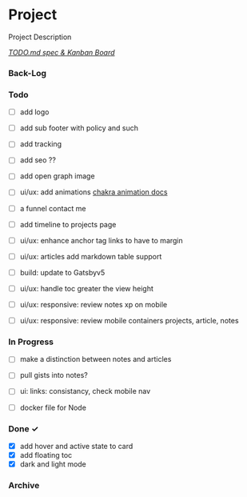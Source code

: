 # Project

Project Description

<em>[TODO.md spec & Kanban Board](https://bit.ly/3fCwKfM)</em>

### Back-Log

### Todo



- [ ] add logo
- [ ] add sub footer with policy and such
- [ ] add tracking
- [ ] add seo ??
- [ ] add open graph image
- [ ] ui/ux: add animations [chakra animation docs](https://chakra-ui.com/docs/components/transitions/props#scalefade-props)
- [ ] a funnel contact me
- [ ] add timeline to projects page
- [ ] ui/ux: enhance anchor tag links to have to margin
- [ ] ui/ux: articles add markdown table support 
- [ ] build: update to Gatsbyv5 
- [ ] ui/ux: handle toc greater the view height
- [ ] ui/ux: responsive: review notes xp on mobile
- [ ] ui/ux: responsive: review mobile containers projects, article, notes


### In Progress

- [ ] make a distinction between notes and articles
- [ ] pull gists into notes?
- [ ] ui: links: consistancy, check mobile nav

- [ ] docker file for Node
### Done ✓

- [x] add hover and active state to card
- [x] add floating toc
- [x] dark and light mode

### Archive 